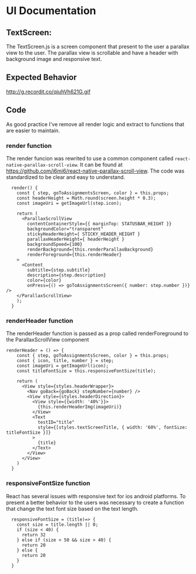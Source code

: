 # UI Documentation

## TextScreen:
The TextScreen.js is a screen component that present to the user a parallax view to the user. The parallax view is scrollable and have a header with background image and responsive text.

## Expected Behavior
http://g.recordit.co/qiuhVh621G.gif


## Code
As good practice I've remove all render logic and extract to functions that are easier to maintain.

### render function
The render funcion was rewrited to use a common component called `react-native-parallax-scroll-view`. It can be found at https://github.com/i6mi6/react-native-parallax-scroll-view.
The code was standardized to be clear and easy to understand.

```
  render() {
    const { step, goToAssignmentsScreen, color } = this.props;
    const headerHeight = Math.round(screen.height * 0.3);
    const imageUri = getImageUrl(step.icon);

    return (
      <ParallaxScrollView
        contentContainerStyle={{ marginTop: STATUSBAR_HEIGHT }}
        backgroundColor="transparent"
        stickyHeaderHeight={ STICKY_HEADER_HEIGHT }
        parallaxHeaderHeight={ headerHeight }
        backgroundSpeed={100}
        renderBackground={this.renderParallaxBackground}
        renderForeground={this.renderHeader}
    >
      <Content
        subtitle={step.subtitle}
        description={step.description}
        color={color}
        onPress={() => goToAssignmentsScreen({ number: step.number })} />
    </ParallaxScrollView>    
    );
  }
```

### renderHeader function
The renderHeader function is passed as a prop called renderForeground to the ParallaxScrollView component

```
renderHeader = () => {
    const { step, goToAssignmentsScreen, color } = this.props;
    const { icon, title, number } = step;
    const imageUri = getImageUrl(icon);
    const titleFontSize = this.responsiveFontSize(title);
    
    return (
      <View style={styles.headerWrapper}>
        <Nav goBack={goBack} stepNumber={number} />
        <View style={styles.headerDirection}>
          <View style={{width: '40%'}}>
            {this.renderHeaderImg(imageUri)}
          </View>
          <Text
            testID="title"
            style={[styles.textScreenTitle, { width: '60%', fontSize: titleFontSize }]}
          >
            {title} 
          </Text>
        </View> 
      </View>
    )
  }
```

### responsiveFontSize function
React has several issues with responsive text for ios android platforms. To present a better behavior to the users was necessary to create a function that change the text font size based on the text length.

```
  responsiveFontSize = (title)=> {
    const size = title.length || 0;
    if (size < 40) {
      return 32
    } else if (size < 50 && size > 40) {
      return 20
    } else {
      return 20
    }
  }
```

